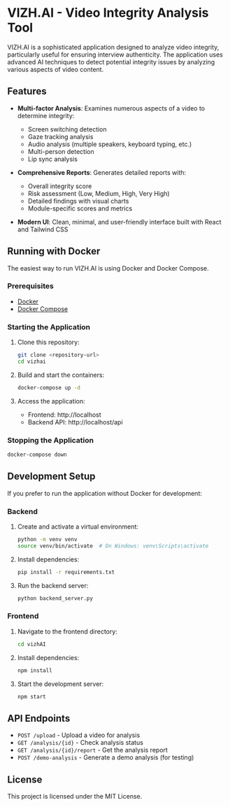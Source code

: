 # VIZH.AI - Video Integrity Analysis Tool

VIZH.AI is a sophisticated application designed to analyze video integrity, particularly useful for ensuring interview authenticity. The application uses advanced AI techniques to detect potential integrity issues by analyzing various aspects of video content.

## Features

- **Multi-factor Analysis**: Examines numerous aspects of a video to determine integrity:
  - Screen switching detection
  - Gaze tracking analysis
  - Audio analysis (multiple speakers, keyboard typing, etc.)
  - Multi-person detection
  - Lip sync analysis

- **Comprehensive Reports**: Generates detailed reports with:
  - Overall integrity score
  - Risk assessment (Low, Medium, High, Very High)
  - Detailed findings with visual charts
  - Module-specific scores and metrics

- **Modern UI**: Clean, minimal, and user-friendly interface built with React and Tailwind CSS

## Running with Docker

The easiest way to run VIZH.AI is using Docker and Docker Compose.

### Prerequisites

- [Docker](https://docs.docker.com/get-docker/)
- [Docker Compose](https://docs.docker.com/compose/install/)

### Starting the Application

1. Clone this repository:
   ```bash
   git clone <repository-url>
   cd vizhai
   ```

2. Build and start the containers:
   ```bash
   docker-compose up -d
   ```

3. Access the application:
   - Frontend: http://localhost
   - Backend API: http://localhost/api

### Stopping the Application

```bash
docker-compose down
```

## Development Setup

If you prefer to run the application without Docker for development:

### Backend

1. Create and activate a virtual environment:
   ```bash
   python -m venv venv
   source venv/bin/activate  # On Windows: venv\Scripts\activate
   ```

2. Install dependencies:
   ```bash
   pip install -r requirements.txt
   ```

3. Run the backend server:
   ```bash
   python backend_server.py
   ```

### Frontend

1. Navigate to the frontend directory:
   ```bash
   cd vizhAI
   ```

2. Install dependencies:
   ```bash
   npm install
   ```

3. Start the development server:
   ```bash
   npm start
   ```

## API Endpoints

- `POST /upload` - Upload a video for analysis
- `GET /analysis/{id}` - Check analysis status
- `GET /analysis/{id}/report` - Get the analysis report
- `POST /demo-analysis` - Generate a demo analysis (for testing)

## License

This project is licensed under the MIT License. 